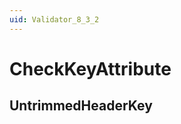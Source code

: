 ```yaml
---
uid: Validator_8_3_2
---
```


# CheckKeyAttribute

## UntrimmedHeaderKey

<!-- Description, Properties, ... sections are auto-generated. -->
<!-- REPLACE ME AUTO-GENERATION -->

<!-- Uncomment to add extra details -->
<!--### Details-->

<!-- Uncomment to add example code -->
<!--### Example code-->
